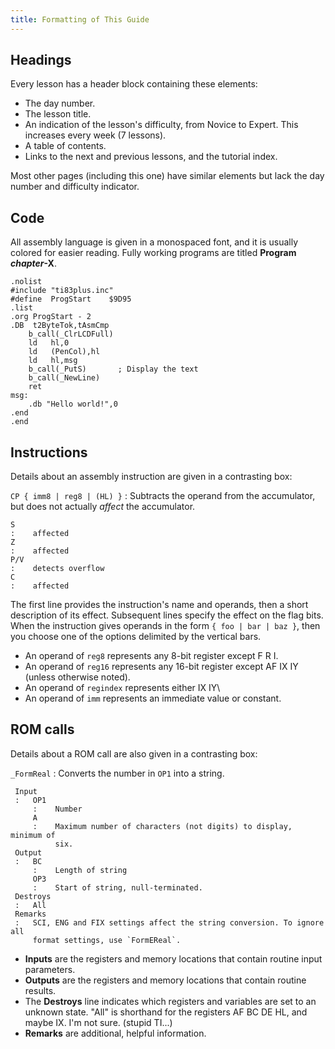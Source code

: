 ```yaml
---
title: Formatting of This Guide
---
```


## Headings

Every lesson has a header block containing these elements:

 * The day number.
 * The lesson title.
 * An indication of the lesson's difficulty, from Novice to Expert.
   This increases every week (7 lessons).
 * A table of contents.
 * Links to the next and previous lessons, and the tutorial index.

Most other pages (including this one) have similar elements but lack the day
number and difficulty indicator.

## Code

All assembly language is given in a monospaced font, and it is usually
colored for easier reading.
Fully working programs are titled **Program *chapter*-X**.

    .nolist
    #include "ti83plus.inc"
    #define  ProgStart    $9D95
    .list
    .org ProgStart - 2
    .DB  t2ByteTok,tAsmCmp
        b_call(_ClrLCDFull)
        ld   hl,0
        ld   (PenCol),hl
        ld   hl,msg
        b_call(_PutS)       ; Display the text
        b_call(_NewLine)
        ret
    msg:
        .db "Hello world!",0
    .end
    .end

## Instructions

Details about an assembly instruction are given in a contrasting box:

`CP { imm8 | reg8 | (HL) }`
:    Subtracts the operand from the accumulator, but does not actually
     *affect* the accumulator.

    S
    :    affected
    Z
    :    affected
    P/V
    :    detects overflow
    C
    :    affected

The first line provides the instruction's name and operands, then a short
description of its effect. Subsequent lines specify the effect on the flag
bits.  When the instruction gives operands in the form `{ foo | bar | baz }`,
then you choose one of the options delimited by the vertical bars.

 * An operand of `reg8` represents any 8-bit register except F R I.
 * An operand of `reg16` represents any 16-bit register except AF IX IY
   (unless otherwise noted).
 * An operand of `regindex` represents either IX IY\
 * An operand of `imm` represents an immediate value or constant.

## ROM calls

Details about a ROM call are also given in a contrasting box:

`_FormReal`
:    Converts the number in `OP1` into a string.

     Input
     :   OP1
         :    Number
         A
         :    Maximum number of characters (not digits) to display, minimum of
              six.
     Output
     :   BC
         :    Length of string
         OP3
         :    Start of string, null-terminated.
     Destroys
     :   All
     Remarks
     :   SCI, ENG and FIX settings affect the string conversion. To ignore all
         format settings, use `FormEReal`.
    
 * **Inputs** are the registers and memory locations that contain routine
   input parameters.
 * **Outputs** are the registers and memory locations that contain routine
   results.
 * The **Destroys** line indicates which registers and variables are set
   to an unknown state. "All" is shorthand for the registers AF BC DE HL,
   and maybe IX. I'm not sure. (stupid TI...)
 * **Remarks** are additional, helpful information.


